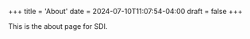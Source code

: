 +++
title =  'About'
date = 2024-07-10T11:07:54-04:00
draft = false
+++

This is the about page for SDI.
